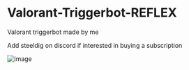 # Valorant-Triggerbot-REFLEX
Valorant triggerbot made by me

Add steeldig on discord if interested in buying a subscription

![image](https://github.com/steeldig0/Valorant-Triggerbot-REFLEX/assets/114833660/bf2705fa-97c0-4712-86dd-c1b6005fbc7f)
